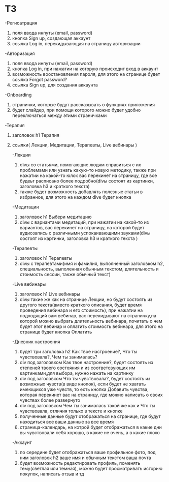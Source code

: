 # ТЗ

-Регисатрация 

1) поля ввода инпуты (email, password)
2) кнопка Sign up, создающая аккаунт 
3) ссылка Log in, перекидывающая на страницу авторизации

-Авторизация

1) поля ввода инпуты (email, password)
2) кнопка Log in, при нажатии на которую происходит вход в аккаунт
3) возможность воостановления пароля, для этого на странице будет ссылка Forgot password?
4) ссылка Sign up, для создания аккаунта


-Onboarding

1) странички, которые будут рассказывать о функциях приложения
2) будет слайдер, при помощи которого можно будет удобно переключаться между этими страничками 


-Терапия

1) заголовок h1 Терапия
2) ссылки( Лекции, Медитации, Терапевты, Live вебинары  )

    -Лекции

    1) divы  со статьями, помогающие людям справиться с их проблемами или узнать какую-то новую методику, также при нажатии на какой-то юлок вас перекинет на страницу, где все будеьт расписано более подробно(divы состоят из картинки, заголовка h3 и краткого текста)
    2) также будет возможность добавлять полезные статьи в избранное, для этого на каждом divе будет кнопка

    -Медитации

    1) заголовок h1 Выбери медитацию
    2) divы с вариантами медитаций, при нажатии на какой-то из вариантов, вас перекинет на страницу, на которой будет аудиозапись с различными успокаивающими звуками(divы состоят из картинки, заголовка h3 и краткого текста )

    -Терапевты

    1) заголовок h1 Терапевты
    2) divы с терапевтами(имя и фамилия, выполненный заголовком h2, специальность, выполенная обычным текстом, длительность и стоимость сессии, также обычный текст)

    -Live вебинары

    1) заголовок h1 Live вебинары
    2) divы такие же как на странице Лекции, но будут состоять из другого текста(вместо краткого описания, будет время проведения вебинара и его стоимость), при нажатии на подходящий вам вебинар, вас перекидывают на страничку,на которой можно выбрать длительность вебинара, почитать о чем будет этот вебинар и оплатить стоимость вебинара, для этого на странице будет кнопка Оплатить

    -Дневник настроения

    1) будет три заголовка h2 Как твое настроение?, Что ты чувствовала?, Чем ты занималась?
    2) div под заголовком Как твое настроение?, будет состоять из степеней твоего состояния и из соответсвующих им картинками,для выбора, нужно нажать на картинку
    3) div под заголовком Что ты чувствовала?, будет состоять из возможных чувств(в виде кнопок), если будет не хватать имеющихся уже чувств, то есть кнопка Добавить чувства, которая перекинет вас на страницу, где можно написать о своих чувствах более развернуто
    4) div под заголовком Чем ты занималась такой же как и Что ты чувствовала, отличия только в тексте и кнопке
    5) полученные данные будут отображаться на странице, где будут находиться все ваши данные за все время
    6) страница-календарь, на котрой будет отображаться в какие дни вы чувствовали себя хорошо, в какие не очень, а в какие плохо

    -Аккаунт

    1) по середине будет отображаться ваше профильное фото, под ним заголовок h2 ваше имя и обычным текстом ваша почта
    2) будет возможность редактировать профиль, поменять тему(светлая или темная), можно будет просматривать историю покупок, написать отзыв и тд